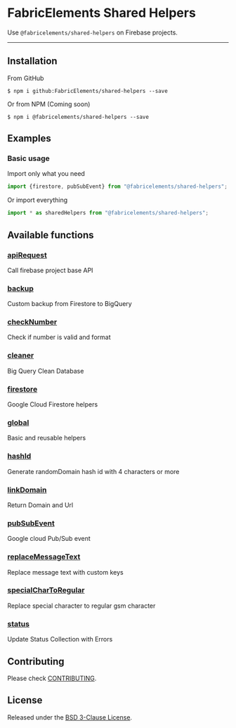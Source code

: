 # FabricElements Shared Helpers
Use `@fabricelements/shared-helpers` on Firebase projects.

------
## Installation
From GitHub
```shell
$ npm i github:FabricElements/shared-helpers --save
```
Or from NPM (Coming soon)
```shell
$ npm i @fabricelements/shared-helpers --save
```
## Examples
### Basic usage
Import only what you need
```js
import {firestore, pubSubEvent} from "@fabricelements/shared-helpers";
```
Or import everything
```js
import * as sharedHelpers from "@fabricelements/shared-helpers";
```
## Available functions

### [apiRequest](src/api-request.ts)
Call firebase project base API

### [backup](src/backup.ts)
Custom backup from Firestore to BigQuery

### [checkNumber](src/check-number.ts)
Check if number is valid and format

### [cleaner](src/cleaner.ts)
Big Query Clean Database

### [firestore](src/firestore.ts)
Google Cloud Firestore helpers

### [global](src/global.ts)
Basic and reusable helpers

### [hashId](src/hash-id.ts)
Generate randomDomain hash id with 4 characters or more

### [linkDomain](src/link-domain.ts)
Return Domain and Url

### [pubSubEvent](src/pubsub-event.ts)
Google cloud Pub/Sub event

### [replaceMessageText](src/replace-message-text.ts)
Replace message text with custom keys

### [specialCharToRegular](src/special-char-to-regular.ts)
Replace special character to regular gsm character

### [status](src/status.ts)
Update Status Collection with Errors

## Contributing

Please check [CONTRIBUTING](CONTRIBUTING.md).

## License

Released under the [BSD 3-Clause License](LICENSE.md).

